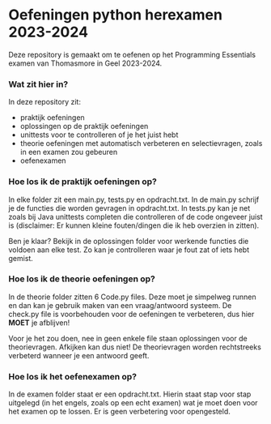 # Oefeningen python herexamen 2023-2024
Deze repository is gemaakt om te oefenen op het Programming Essentials examen van Thomasmore in Geel 2023-2024.

### Wat zit hier in?
In deze repository zit:
- praktijk oefeningen
- oplossingen op de praktijk oefeningen
- unittests voor te controlleren of je het juist hebt
- theorie oefeningen met automatisch verbeteren en selectievragen, zoals in een examen zou gebeuren
- oefenexamen

### Hoe los ik de praktijk oefeningen op?
In elke folder zit een main.py, tests.py en opdracht.txt. In de main.py schrijf je de functies die worden gevragen in opdracht.txt. In tests.py kan je net zoals bij Java unittests completen die controlleren of de code ongeveer juist is (disclaimer: Er kunnen kleine fouten/dingen die ik heb overzien in zitten).

Ben je klaar? Bekijk in de oplossingen folder voor werkende functies die voldoen aan elke test. Zo kan je controlleren waar je fout zat of iets hebt gemist.

### Hoe los ik de theorie oefeningen op?
In de theorie folder zitten 6 Code.py files. Deze moet je simpelweg runnen en dan kan je gebruik maken van een vraag/antwoord systeem. De check.py file is voorbehouden voor de oefeningen te verbeteren, dus hier **MOET** je afblijven!

Voor je het zou doen, nee in geen enkele file staan oplossingen voor de theorievragen. Afkijken kan dus niet! De theorievragen worden rechtstreeks verbeterd wanneer je een antwoord geeft.

### Hoe los ik het oefenexamen op?
In de examen folder staat er een opdracht.txt. Hierin staat stap voor stap uitgelegd (in het engels, zoals op een echt examen) wat je moet doen voor het examen op te lossen. Er is geen verbetering voor opengesteld.
